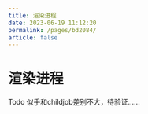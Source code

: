 ```yaml
---
title: 渲染进程
date: 2023-06-19 11:12:20
permalink: /pages/bd2084/
article: false
---
```


# 渲染进程
Todo 似乎和childjob差别不大，待验证......
